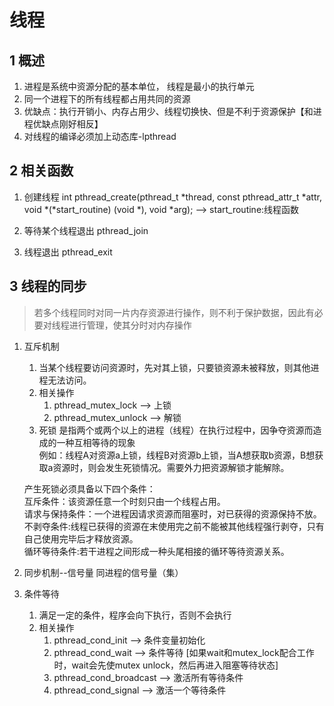 <!--
 * @Description: In User Settings Edit
 * @Author: your name
 * @Date: 2019-09-15 22:58:56
 * @LastEditTime: 2019-10-22 10:07:57
 * @LastEditors: Please set LastEditors
 -->
# 线程 
## 1 概述
1. 进程是系统中资源分配的基本单位， 线程是最小的执行单元
2. 同一个进程下的所有线程都占用共同的资源
3. 优缺点：执行开销小、内存占用少、线程切换快、但是不利于资源保护【和进程优缺点刚好相反】
4. 对线程的编译必须加上动态库-lpthread

## 2 相关函数
1. 创建线程
   int pthread_create(pthread_t *thread, const pthread_attr_t *attr, void *(*start_routine) (void *), void *arg);
    --> start_routine:线程函数

2. 等待某个线程退出
   pthread_join  

3. 线程退出
   pthread_exit

## 3 线程的同步
> 若多个线程同时对同一片内存资源进行操作，则不利于保护数据，因此有必要对线程进行管理，使其分时对内存操作
1. 互斥机制
   1. 当某个线程要访问资源时，先对其上锁，只要锁资源未被释放，则其他进程无法访问。
   2. 相关操作
        1. pthread_mutex_lock --> 上锁
        2. pthread_mutex_unlock --> 解锁
   3. 死锁
        是指两个或两个以上的进程（线程）在执行过程中，因争夺资源而造成的一种互相等待的现象  
        例如：线程A对资源a上锁，线程B对资源b上锁，当A想获取b资源，B想获取a资源时，则会发生死锁情况。需要外力把资源解锁才能解除。  

    产生死锁必须具备以下四个条件：  
    互斥条件：该资源任意一个时刻只由一个线程占用。  
    请求与保持条件：一个进程因请求资源而阻塞时，对已获得的资源保持不放。  
    不剥夺条件:线程已获得的资源在末使用完之前不能被其他线程强行剥夺，只有自己使用完毕后才释放资源。  
    循环等待条件:若干进程之间形成一种头尾相接的循环等待资源关系。  

2. 同步机制--信号量
   同进程的信号量（集）

3. 条件等待
   1. 满足一定的条件，程序会向下执行，否则不会执行  
   2. 相关操作  
        1. pthread_cond_init  -->  条件变量初始化  
        2. pthread_cond_wait  -->  条件等待 [如果wait和mutex_lock配合工作时，wait会先使mutex unlock，然后再进入阻塞等待状态]
        3. pthread_cond_broadcast --> 激活所有等待条件
        4. pthread_cond_signal --> 激活一个等待条件
